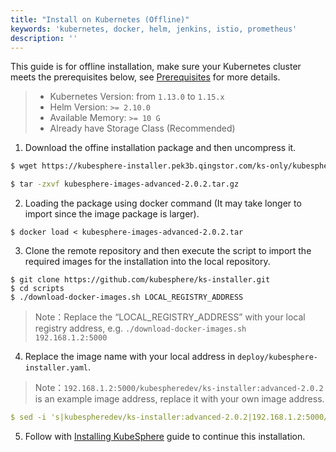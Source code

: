 ```yaml
---
title: "Install on Kubernetes (Offline)" 
keywords: 'kubernetes, docker, helm, jenkins, istio, prometheus'
description: ''
---
```


This guide is for offline installation, make sure your Kubernetes cluster meets the prerequisites below, see [Prerequisites](../prerequisites) for more details.

> - Kubernetes Version: from `1.13.0` to `1.15.x`
> - Helm Version: `>= 2.10.0`
> - Available Memory: `>= 10 G`
> - Already have Storage Class (Recommended)

1. Download the offine installation package and then uncompress it.

```bash
$ wget https://kubesphere-installer.pek3b.qingstor.com/ks-only/kubesphere-images-advanced-2.0.2.tar.gz
```
 
```bash
$ tar -zxvf kubesphere-images-advanced-2.0.2.tar.gz
```

2. Loading the package using docker command (It may take longer to import since the image package is larger).

```
$ docker load < kubesphere-images-advanced-2.0.2.tar
```

3. Clone the remote repository and then execute the script to import the required images for the installation into the local repository.

```
$ git clone https://github.com/kubesphere/ks-installer.git
$ cd scripts
$ ./download-docker-images.sh LOCAL_REGISTRY_ADDRESS
```

> Note：Replace the “LOCAL_REGISTRY_ADDRESS” with your local registry address, e.g. `./download-docker-images.sh  192.168.1.2:5000`
   
4. Replace the image name with your local address in `deploy/kubesphere-installer.yaml`.

> Note：`192.168.1.2:5000/kubespheredev/ks-installer:advanced-2.0.2` is an example image address, replace it with your own image address.

```yaml
$ sed -i 's|kubespheredev/ks-installer:advanced-2.0.2|192.168.1.2:5000/kubespheredev/ks-installer:advanced-2.0.2|g' deploy/kubesphere-installer.yaml
```

5. Follow with [Installing KubeSphere](../install-on-k8s#installing-kubesphere) guide to continue this installation.